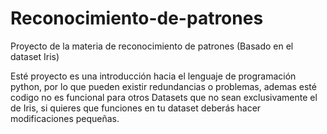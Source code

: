# Reconocimiento-de-patrones
Proyecto de la materia de reconocimiento de patrones (Basado en el dataset Iris)

Esté proyecto es una introducción hacia el lenguaje de programación python, por lo que pueden existir redundancias o problemas, ademas esté codigo no es funcional para otros Datasets que no sean exclusivamente el de Iris, si quieres que funciones en tu dataset deberás hacer modificaciones pequeñas.
